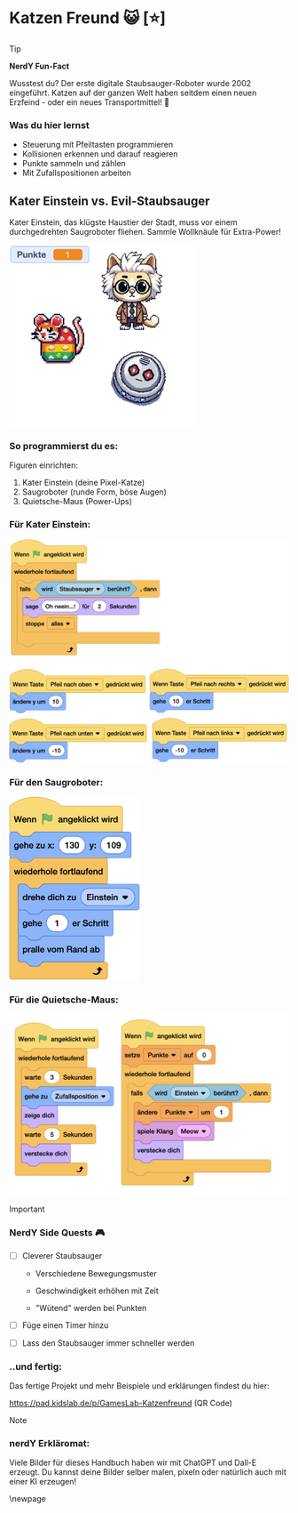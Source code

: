 
# Katzen Freund 😺 [⭐]

> [!TIP]
>
> **NerdY Fun-Fact**
>
> Wusstest du? Der erste digitale Staubsauger-Roboter wurde 2002 eingeführt. Katzen auf der ganzen Welt haben seitdem einen neuen Erzfeind - oder ein neues Transportmittel! 🤖

### Was du hier lernst

- Steuerung mit Pfeiltasten programmieren
- Kollisionen erkennen und darauf reagieren
- Punkte sammeln und zählen
- Mit Zufallspositionen arbeiten

## Kater Einstein vs. Evil-Staubsauger

Kater Einstein, das klügste Haustier der Stadt, muss vor einem durchgedrehten Saugroboter fliehen. Sammle Wollknäule für Extra-Power!

<img src="screenshots/03-Figuren.png" alt="03-Figuren" style="zoom: 33%;" />

### So programmierst du es:

Figuren einrichten:

1. Kater Einstein (deine Pixel-Katze)
2. Saugroboter (runde Form, böse Augen)
3. Quietsche-Maus (Power-Ups)

### Für Kater Einstein:

<img src="screenshots/03-ProgrammEinstein.png" alt="03-Programm Einstein" style="zoom:50%;" />

### Für den Saugroboter:

<img src="screenshots/03-ProgrammSauger.png" alt="03-Programm Sauger" style="zoom:50%;" />

### Für die Quietsche-Maus:

<img src="screenshots/03-ProgrammMaus.png" alt="03-Programm Maus" style="zoom:50%;" />

> [!IMPORTANT]
>
> ### NerdY Side Quests 🎮
>
> - [ ] Cleverer Staubsauger
>
>   - Verschiedene Bewegungsmuster
>
>   - Geschwindigkeit erhöhen mit Zeit
>
>   - "Wütend" werden bei Punkten
>
> - [ ] Füge einen Timer hinzu
>
> - [ ] Lass den Staubsauger immer schneller werden


### ..und fertig:

Das fertige Projekt und mehr Beispiele und erklärungen findest du hier:

https://pad.kidslab.de/p/GamesLab-Katzenfreund (QR Code)


> [!NOTE]
> ### nerdY Erkläromat:
> Viele Bilder für dieses Handbuch haben wir mit ChatGPT und Dall-E erzeugt. Du kannst deine Bilder selber malen, pixeln oder natürlich auch mit einer KI erzeugen!



\newpage